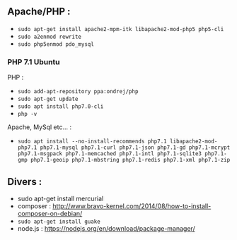 Apache/PHP :
------------

* `sudo apt-get install apache2-mpm-itk libapache2-mod-php5 php5-cli`
* `sudo a2enmod rewrite`
* `sudo php5enmod pdo_mysql`

### PHP 7.1 Ubuntu

PHP :

* `sudo add-apt-repository ppa:ondrej/php`
* `sudo apt-get update`
* `sudo apt install php7.0-cli`
* `php -v`

Apache, MySql etc... :

* `sudo apt install --no-install-recommends php7.1 libapache2-mod-php7.1 php7.1-mysql php7.1-curl php7.1-json php7.1-gd php7.1-mcrypt php7.1-msgpack php7.1-memcached php7.1-intl php7.1-sqlite3 php7.1-gmp php7.1-geoip php7.1-mbstring php7.1-redis php7.1-xml php7.1-zip`


Divers :
--------

* sudo apt-get install mercurial
* composer : http://www.bravo-kernel.com/2014/08/how-to-install-composer-on-debian/
* `sudo apt-get install guake`
* node.js : https://nodejs.org/en/download/package-manager/ 
